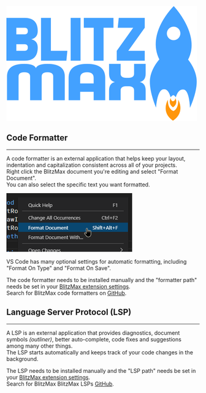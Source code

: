 ![BlitzMax Logo](../media/blitzmax_title.svg)

## Code Formatter
---
A code formatter is an external application that helps keep your layout, indentation and capitalization consistent across all of your projects.\
Right click the BlitzMax document you're editing and select "Format Document".\
You can also select the specific text you want formatted.

![Format Document](../media/format.png)

VS Code has many optional settings for automatic formatting, including "Format On Type" and "Format On Save".

The code formatter needs to be installed manually and the "formatter path" needs be set in your [BlitzMax extension settings](command:blitzmax.settings).\
Search for BlitzMax code formatters on [GitHub](https://github.com/search?q=topic%3ABlitzMax+topic%3Aformatter).

## Language Server Protocol (LSP)
---
A LSP is an external application that provides diagnostics, document symbols _(outliner)_, better auto-complete, code fixes and suggestions among many other things.\
The LSP starts automatically and keeps track of your code changes in the background.

The LSP needs to be installed manually and the "LSP path" needs be set in your [BlitzMax extension settings](command:blitzmax.settings).\
Search for BlitzMax BlitzMax LSPs [GitHub](https://github.com/search?q=topic%3ABlitzMax+topic%3Alsp).